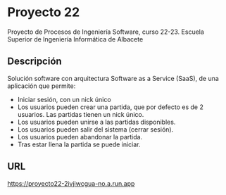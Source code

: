 # Proyecto 22
Proyecto de Procesos de Ingeniería Software, curso 22-23.
Escuela Superior de Ingeniería Informática de Albacete

## Descripción
Solución software con arquitectura Software as a Service (SaaS), de una aplicación que permite:
- Iniciar sesión, con un nick único
- Los usuarios pueden crear una partida, que por defecto es de 2 usuarios. Las partidas tienen un nick único.
- Los usuarios pueden unirse a las partidas disponibles.
- Los usuarios pueden salir del sistema (cerrar sesión).
- Los usuarios pueden abandonar la partida.
- Tras estar llena la partida se puede iniciar.

## URL
https://proyecto22-2ivjiwcgua-no.a.run.app